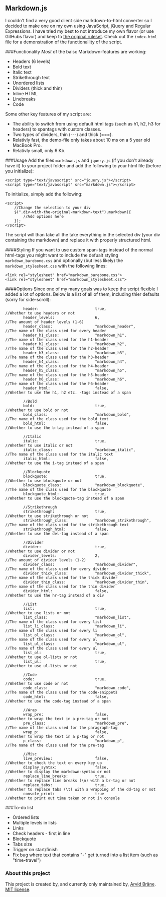 ## Markdown.js
I couldn't find a very good client side markdown-to-html converter so I decided to make one on my own using JavaScript, jQuery and Regular Expressions. I have tried my best to not introduce my own flavor (or use GitHubs flavor) and keep to [the original ruleset](https://daringfireball.net/projects/markdown/). Check out the ```index.html``` file for a demonstration of the functionallity of the script.


###Functionality
*Most* of the baisc Markdown-features are working:

- Headers (6 levels)
- Bold text
- Italic text
- Strikethrough text
- Unordered lists
- Dividers (thick and thin)
- Inline HTML
- Linebreaks
- Code

Some other key features of my script are:

- The ability to switch from using default html tags (such as h1, h2, h3 for headers) to spantags with custom classes.
- Two types of dividers, thin (---) and thick (===).
- Relativly fast, the demo-file only takes about 10 ms on a 5 year old MacBook Pro.
- Relativly small, only 6 Kb.


###Usage
Add the files ```markdown.js``` and ```jquery.js``` (if you don't already have it) to your project folder and add the following to your html file (before you initialize):

```
<script type="text/javascript" src="jquery.js"></script>
<script type="text/javascript" src="markdown.js"></script>
```

To initialize, simply add the following:

```
<script>
	//Change the selection to your div
	$(".div-with-the-original-markdown-text").markdown({
		//Add options here
	});
</script>
```
The script will than take all the take everything in the selected div (your div containing the markdown) and replace it with properly structured html.

####Styling
If you want to use custom span-tags instead of the normal html-tags you might want to include the defualt styling ```markdown_barebone.css``` and optionally (but less likely) the ```markdown_stylesheet.css``` with the following lines:

```
<link rel="stylesheet" href="markdown_barebone.css">
<link rel="stylesheet" href="markdown_stylesheet.css">
```

####Options
Since one of my many goals was to keep the script flexible I added a lot of options. Below is a list of all of them, including thier defaults (sorry for side-scroll):

```//Header
		header: 						true,								//Whether to use headers or not
		header_levels: 					6,									//The amount of header levels (1-6)
		header_class: 					"markdown_header",					//The name of the class used for every header
		header_h1_class: 				"markdown_h1",						//The name of the class used for the h1-header
		header_h2_class: 				"markdown_h2",						//The name of the class used for the h2-header
		header_h3_class: 				"markdown_h3",						//The name of the class used for the h3-header
		header_h4_class: 				"markdown_h4",						//The name of the class used for the h4-header
		header_h5_class: 				"markdown_h5",						//The name of the class used for the h5-header
		header_h6_class: 				"markdown_h6",						//The name of the class used for the h6-header
		header_html: 					false,								//Whether to use the h1, h2 etc. -tags instead of a span

		//Bold
		bold: 							true,								//Whether to use bold or not
		bold_class: 					"markdown_bold",					//The name of the class used for the bold text
		bold_html: 						false,								//Whether to use the b-tag instead of a span

		//Italic
		italic: 						true,								//Whether to use italic or not
		italic_class: 					"markdown_italic", 					//The name of the class used for the italic text
		italic_html: 					false,								//Whether to use the i-tag instead of a span

		//Blockquote
		blockquote: 					true,								//Whether to use blockquote or not
		blockquote_class: 				"markdown_blockquote",				//The name of the class used for the blockquote
		blockquote_html: 				true,								//Whether to use the blockquote-tag instead of a span

		//Strikethrough
		strikethrough: 					true,								//Whether to use strikethrough or not
		strikethrough_class: 			"markdown_strikethrough",			//The name of the class used for the strikethrough text
		strikethrough_html: 			false,								//Whether to use the del-tag instead of a span

		//Divider
		divider: 						true,								//Whether to use divider or not
		divider_levels: 				2,									//The amount of divider levels (1-2)
		divider_class: 					"markdown_divider",					//The name of the class used for every divider
		divider_thick_class: 			"markdown_divider_thick",			//The name of the class used for the thick divider
		divider_thin_class: 			"markdown_divider_thin",			//The name of the class used for the thin divider
		divider_html: 					false, 								//Whether to use the hr-tag instead of a div

		//List
		list: 							true,								//Whether to use lists or not
		list_class: 					"markdown_list",					//The name of the class used for every list
		list_li_class: 					"markdown_li",						//The name of the class used for every li
		list_ol_class: 					"markdown_ol",						//The name of the class used for every ol
		list_ul_class: 					"markdown_ul",						//The name of the class used for every ul
		list_ol: 						true,								//Whether to use ol-lists or not
		list_ul: 						true, 								//Whether to use ul-lists or not

		//Code
		code: 							true,								//Whether to use code or not
		code_class: 					"markdown_code", 					//The name of the class used for the code-snippets
		code_html: 						false,								//Whether to use the code-tag instead of a span

		//Wrap
		wrap_pre: 						false,								//Whether to wrap the text in a pre-tag or not
		pre_class: 						"markdown_pre",						//The name of the class used for the paragraph-tag
		wrap_p: 						false, 								//Whether to wrap the text in a p-tag or not
		p_class: 						"markdown_p",						//The name of the class used for the pre-tag

		//Misc
		live_preview: 					false,								//Whether to check the text on every key up
		display_syntax: 				false,								//Whether to display the markdown-syntax or not
		replace_line_breaks: 			true,								//Whether to replace line breaks (\n) with a br-tag or not
		replace_tabs: 					true,								//Whether to replace tabs (\t) with a wrapping of the dd-tag or not
		console_print:					true								//Whether to print out time taken or not in console
```


###To-do list
- Ordered lists 
- Multiple levels in lists
- Links
- Check headers - first in line 
- Blockquote 
- Tabs size
- Trigger on start/finish
- Fix bug where text that contains "-" get turned into a list item (such as "time-travel")


### About this project
This project is created by, and currently only maintained by, [Arvid Bräne](http://arvidbrane.com). [MIT license](https://github.com/Kodagrux/URL-Shortener/blob/master/LICENSE.txt).  